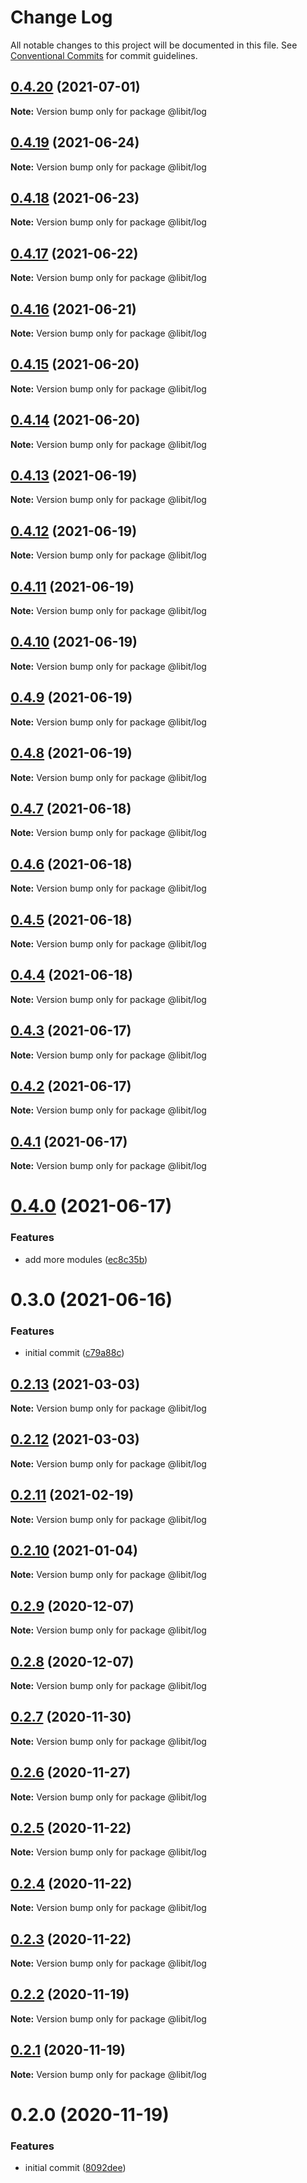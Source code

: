 # Change Log

All notable changes to this project will be documented in this file.
See [Conventional Commits](https://conventionalcommits.org) for commit guidelines.

## [0.4.20](https://gitr.net/mindary/libit/compare/@libit/log@0.4.19...@libit/log@0.4.20) (2021-07-01)

**Note:** Version bump only for package @libit/log





## [0.4.19](https://gitr.net/mindary/libit/compare/@libit/log@0.4.18...@libit/log@0.4.19) (2021-06-24)

**Note:** Version bump only for package @libit/log





## [0.4.18](https://gitr.net/mindary/libit/compare/@libit/log@0.4.17...@libit/log@0.4.18) (2021-06-23)

**Note:** Version bump only for package @libit/log





## [0.4.17](https://gitr.net/mindary/libit/compare/@libit/log@0.4.16...@libit/log@0.4.17) (2021-06-22)

**Note:** Version bump only for package @libit/log





## [0.4.16](https://gitr.net/mindary/libit/compare/@libit/log@0.4.15...@libit/log@0.4.16) (2021-06-21)

**Note:** Version bump only for package @libit/log





## [0.4.15](https://gitr.net/mindary/libit/compare/@libit/log@0.4.14...@libit/log@0.4.15) (2021-06-20)

**Note:** Version bump only for package @libit/log





## [0.4.14](https://gitr.net/mindary/libit/compare/@libit/log@0.4.13...@libit/log@0.4.14) (2021-06-20)

**Note:** Version bump only for package @libit/log





## [0.4.13](https://gitr.net/mindary/libit/compare/@libit/log@0.4.12...@libit/log@0.4.13) (2021-06-19)

**Note:** Version bump only for package @libit/log





## [0.4.12](https://gitr.net/mindary/libit/compare/@libit/log@0.4.11...@libit/log@0.4.12) (2021-06-19)

**Note:** Version bump only for package @libit/log





## [0.4.11](https://gitr.net/mindary/libit/compare/@libit/log@0.4.10...@libit/log@0.4.11) (2021-06-19)

**Note:** Version bump only for package @libit/log





## [0.4.10](https://gitr.net/mindary/libit/compare/@libit/log@0.4.9...@libit/log@0.4.10) (2021-06-19)

**Note:** Version bump only for package @libit/log





## [0.4.9](https://gitr.net/mindary/libit/compare/@libit/log@0.4.8...@libit/log@0.4.9) (2021-06-19)

**Note:** Version bump only for package @libit/log





## [0.4.8](https://gitr.net/mindary/libit/compare/@libit/log@0.4.7...@libit/log@0.4.8) (2021-06-19)

**Note:** Version bump only for package @libit/log





## [0.4.7](https://gitr.net/mindary/libit/compare/@libit/log@0.4.6...@libit/log@0.4.7) (2021-06-18)

**Note:** Version bump only for package @libit/log





## [0.4.6](https://gitr.net/mindary/libit/compare/@libit/log@0.4.5...@libit/log@0.4.6) (2021-06-18)

**Note:** Version bump only for package @libit/log





## [0.4.5](https://gitr.net/mindary/libit/compare/@libit/log@0.4.4...@libit/log@0.4.5) (2021-06-18)

**Note:** Version bump only for package @libit/log





## [0.4.4](https://gitr.net/mindary/libit/compare/@libit/log@0.4.3...@libit/log@0.4.4) (2021-06-18)

**Note:** Version bump only for package @libit/log





## [0.4.3](https://gitr.net/mindary/libit/compare/@libit/log@0.4.2...@libit/log@0.4.3) (2021-06-17)

**Note:** Version bump only for package @libit/log





## [0.4.2](https://gitr.net/mindary/libit/compare/@libit/log@0.4.1...@libit/log@0.4.2) (2021-06-17)

**Note:** Version bump only for package @libit/log





## [0.4.1](https://gitr.net/mindary/libit/compare/@libit/log@0.4.0...@libit/log@0.4.1) (2021-06-17)

**Note:** Version bump only for package @libit/log





# [0.4.0](https://gitr.net/mindary/libit/compare/@libit/log@0.3.0...@libit/log@0.4.0) (2021-06-17)


### Features

* add more modules ([ec8c35b](https://gitr.net/mindary/libit/commits/ec8c35b18b46fd894731b63383e766973070cc52))





# 0.3.0 (2021-06-16)


### Features

* initial commit ([c79a88c](https://gitr.net/mindary/libit/commits/c79a88c56e4c98155d80e15cf0e83be24593af27))





## [0.2.13](https://gitr.net/mindary/libit/compare/@libit/log@0.2.11...@libit/log@0.2.13) (2021-03-03)

**Note:** Version bump only for package @libit/log





## [0.2.12](https://gitr.net/mindary/libit/compare/@libit/log@0.2.11...@libit/log@0.2.12) (2021-03-03)

**Note:** Version bump only for package @libit/log





## [0.2.11](https://gitr.net/mindary/libit/compare/@libit/log@0.2.10...@libit/log@0.2.11) (2021-02-19)

**Note:** Version bump only for package @libit/log





## [0.2.10](https://gitr.net/mindary/libit/compare/@libit/log@0.2.9...@libit/log@0.2.10) (2021-01-04)

**Note:** Version bump only for package @libit/log





## [0.2.9](https://gitr.net/mindary/libit/compare/@libit/log@0.2.8...@libit/log@0.2.9) (2020-12-07)

**Note:** Version bump only for package @libit/log





## [0.2.8](https://gitr.net/mindary/libit/compare/@libit/log@0.2.7...@libit/log@0.2.8) (2020-12-07)

**Note:** Version bump only for package @libit/log





## [0.2.7](https://gitr.net/mindary/libit/compare/@libit/log@0.2.6...@libit/log@0.2.7) (2020-11-30)

**Note:** Version bump only for package @libit/log





## [0.2.6](https://gitr.net/mindary/libit/compare/@libit/log@0.2.5...@libit/log@0.2.6) (2020-11-27)

**Note:** Version bump only for package @libit/log





## [0.2.5](https://gitr.net/mindary/libit/compare/@libit/log@0.2.4...@libit/log@0.2.5) (2020-11-22)

**Note:** Version bump only for package @libit/log





## [0.2.4](https://gitr.net/mindary/libit/compare/@libit/log@0.2.3...@libit/log@0.2.4) (2020-11-22)

**Note:** Version bump only for package @libit/log





## [0.2.3](https://gitr.net/mindary/libit/compare/@libit/log@0.2.2...@libit/log@0.2.3) (2020-11-22)

**Note:** Version bump only for package @libit/log





## [0.2.2](https://gitr.net/mindary/libit/compare/@libit/log@0.2.1...@libit/log@0.2.2) (2020-11-19)

**Note:** Version bump only for package @libit/log





## [0.2.1](https://gitr.net/mindary/libit/compare/@libit/log@0.2.0...@libit/log@0.2.1) (2020-11-19)

**Note:** Version bump only for package @libit/log





# 0.2.0 (2020-11-19)


### Features

* initial commit ([8092dee](https://gitr.net/mindary/libit/commits/8092dee0235e68d2151cc86c48718d52529ead25))
